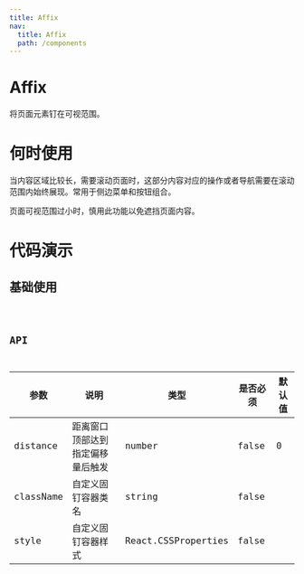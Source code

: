 ```yaml
---
title: Affix
nav:
  title: Affix
  path: /components
---
```


# Affix

将页面元素钉在可视范围。

# 何时使用

当内容区域比较长，需要滚动页面时，这部分内容对应的操作或者导航需要在滚动范围内始终展现。常用于侧边菜单和按钮组合。

页面可视范围过小时，慎用此功能以免遮挡页面内容。

# 代码演示

## 基础使用

<code src="./demos/basic.tsx" />

## API

| 参数      | 说明                             | 类型                | 是否必须 | 默认值 |
| --------- | -------------------------------- | ------------------- | -------- | ------ |
| distance  | 距离窗口顶部达到指定偏移量后触发 | number              | false    | 0      |
| className | 自定义固钉容器类名               | string              | false    |        |
| style     | 自定义固钉容器样式               | React.CSSProperties | false    |        |
